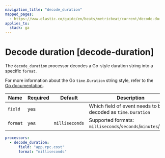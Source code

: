```yaml
---
navigation_title: "decode_duration"
mapped_pages:
  - https://www.elastic.co/guide/en/beats/metricbeat/current/decode-duration.html
applies_to:
  stack: ga
---
```


# Decode duration [decode-duration]


The `decode_duration` processor decodes a Go-style duration string into a specific `format`.

For more information about the Go `time.Duration` string style, refer to the [Go documentation](https://pkg.go.dev/time#Duration).

| Name | Required | Default | Description |
| --- | --- | --- | --- |
| `field` | yes |  | Which field of event needs to be decoded as `time.Duration` |
| `format` | yes | `milliseconds` | Supported formats: `milliseconds`/`seconds`/`minutes`/`hours` |

```yaml
processors:
  - decode_duration:
      field: "app.rpc.cost"
      format: "milliseconds"
```

